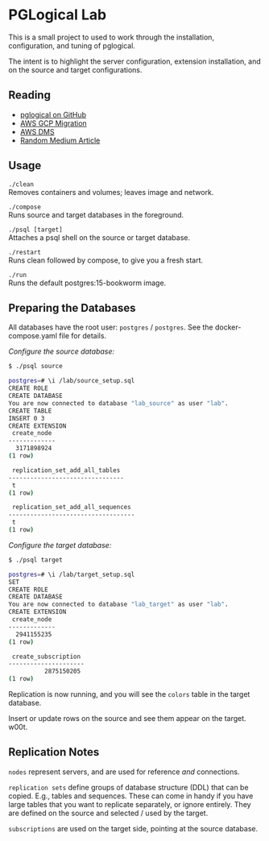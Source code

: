 # PGLogical Lab

This is a small project to used to work through the installation, configuration, and tuning of
pglogical.

The intent is to highlight the server configuration, extension installation, and on the source and
target configurations.



## Reading

* [pglogical on GitHub](https://github.com/2ndQuadrant/pglogical)
* [AWS GCP Migration](https://aws.amazon.com/blogs/database/migrate-postgresql-from-google-cloud-platform-to-amazon-rds-with-minimal-downtime/)
* [AWS DMS](https://docs.aws.amazon.com/dms/latest/sbs/chap-manageddatabases.postgresql-rds-postgresql-full-load-pglogical.html)
* [Random Medium Article](https://medium.com/@Navmed/setting-up-replication-in-postgresql-with-pglogical-8212e77ebc1b)



## Usage

`./clean`  
Removes containers and volumes; leaves image and network.

`./compose`  
Runs source and target databases in the foreground.

`./psql [target]`  
Attaches a psql shell on the source or target database.

`./restart`  
Runs clean followed by compose, to give you a fresh start.

`./run`  
Runs the default postgres:15-bookworm image.


## Preparing the Databases

All databases have the root user: `postgres` / `postgres`.  See the docker-compose.yaml file for details.


*Configure the source database:*

```sh
$ ./psql source

postgres=# \i /lab/source_setup.sql 
CREATE ROLE
CREATE DATABASE
You are now connected to database "lab_source" as user "lab".
CREATE TABLE
INSERT 0 3
CREATE EXTENSION
 create_node 
-------------
  3171898924
(1 row)

 replication_set_add_all_tables 
--------------------------------
 t
(1 row)

 replication_set_add_all_sequences 
-----------------------------------
 t
(1 row)
```

*Configure the target database:*

```sh
$ ./psql target

postgres=# \i /lab/target_setup.sql 
SET
CREATE ROLE
CREATE DATABASE
You are now connected to database "lab_target" as user "lab".
CREATE EXTENSION
 create_node 
-------------
  2941155235
(1 row)

 create_subscription 
---------------------
          2875150205
(1 row)
```

Replication is now running, and you will see the `colors` table in the target database.

Insert or update rows on the source and see them appear on the target.  w00t.




## Replication Notes

`nodes` represent servers, and are used for reference *and* connections.

`replication sets` define groups of database structure (DDL) that can be copied.  E.g., tables and
sequences.  These can come in handy if you have large tables that you want to replicate separately,
or ignore entirely.  They are defined on the source and selected / used by the target.

`subscriptions` are used on the target side, pointing at the source database.

